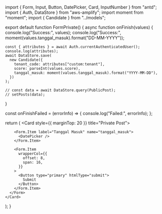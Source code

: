 import { Form, Input, Button, DatePicker, Card, InputNumber } from "antd";
import { Auth, DataStore } from "aws-amplify";
import moment from "moment";
import { Candidate } from "../models";

export default function FormPrivate() {
async function onFinish(values) {
console.log("Success:", values);
console.log("Success:", moment(values.tanggal_masuk).format("DD-MM-YYYY"));

    const { attributes } = await Auth.currentAuthenticatedUser();
    console.log(attributes);
    await DataStore.save(
      new Candidate({
        tenant_code: attributes["custom:tenant"],
        score: parseInt(values.score),
        tanggal_masuk: moment(values.tanggal_masuk).format("YYYY-MM-DD"),
      })
    );

    // const data = await DataStore.query(PublicPost);
    // setPosts(data);

}

const onFinishFailed = (errorInfo) => {
console.log("Failed:", errorInfo);
};

return (
<Card style={{ marginTop: 20 }} title="Private Post">

<Form
name="basic"
labelCol={{
          span: 8,
        }}
wrapperCol={{
          span: 16,
        }}
initialValues={{
          remember: true,
        }}
onFinish={onFinish}
onFinishFailed={onFinishFailed}
autoComplete="off" >
<Form.Item label="Score" name="score">
<InputNumber />
</Form.Item>

        <Form.Item label="Tanggal Masuk" name="tanggal_masuk">
          <DatePicker />
        </Form.Item>

        <Form.Item
          wrapperCol={{
            offset: 8,
            span: 16,
          }}
        >
          <Button type="primary" htmlType="submit">
            Submit
          </Button>
        </Form.Item>
      </Form>
    </Card>

);
}

